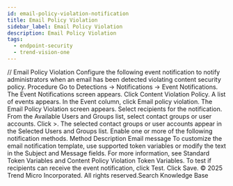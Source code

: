 ```yaml
---
id: email-policy-violation-notification
title: Email Policy Violation
sidebar_label: Email Policy Violation
description: Email Policy Violation
tags:
  - endpoint-security
  - trend-vision-one
---
```


/*<![CDATA[*/ $('#title').html($('meta[name=map-description]').attr('content')); /*]]>*/ Email Policy Violation Configure the following event notification to notify administrators when an email has been detected violating content security policy. Procedure Go to Detections → Notifications → Event Notifications. The Event Notifications screen appears. Click Content Violation Policy. A list of events appears. In the Event column, click Email policy violation. The Email Policy Violation screen appears. Select recipients for the notification. From the Available Users and Groups list, select contact groups or user accounts. Click >. The selected contact groups or user accounts appear in the Selected Users and Groups list. Enable one or more of the following notification methods. Method Description Email message To customize the email notification template, use supported token variables or modify the text in the Subject and Message fields. For more information, see Standard Token Variables and Content Policy Violation Token Variables. To test if recipients can receive the event notification, click Test. Click Save. © 2025 Trend Micro Incorporated. All rights reserved.Search Knowledge Base
